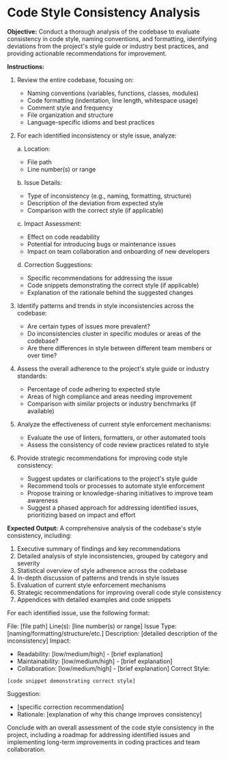 # Code Style Consistency Analysis

**Objective:** Conduct a thorough analysis of the codebase to evaluate consistency in code style, naming conventions, and formatting, identifying deviations from the project's style guide or industry best practices, and providing actionable recommendations for improvement.

**Instructions:**

1. Review the entire codebase, focusing on:
   - Naming conventions (variables, functions, classes, modules)
   - Code formatting (indentation, line length, whitespace usage)
   - Comment style and frequency
   - File organization and structure
   - Language-specific idioms and best practices

2. For each identified inconsistency or style issue, analyze:

   a. Location:
      - File path
      - Line number(s) or range

   b. Issue Details:
      - Type of inconsistency (e.g., naming, formatting, structure)
      - Description of the deviation from expected style
      - Comparison with the correct style (if applicable)

   c. Impact Assessment:
      - Effect on code readability
      - Potential for introducing bugs or maintenance issues
      - Impact on team collaboration and onboarding of new developers

   d. Correction Suggestions:
      - Specific recommendations for addressing the issue
      - Code snippets demonstrating the correct style (if applicable)
      - Explanation of the rationale behind the suggested changes

3. Identify patterns and trends in style inconsistencies across the codebase:
   - Are certain types of issues more prevalent?
   - Do inconsistencies cluster in specific modules or areas of the codebase?
   - Are there differences in style between different team members or over time?

4. Assess the overall adherence to the project's style guide or industry standards:
   - Percentage of code adhering to expected style
   - Areas of high compliance and areas needing improvement
   - Comparison with similar projects or industry benchmarks (if available)

5. Analyze the effectiveness of current style enforcement mechanisms:
   - Evaluate the use of linters, formatters, or other automated tools
   - Assess the consistency of code review practices related to style

6. Provide strategic recommendations for improving code style consistency:
   - Suggest updates or clarifications to the project's style guide
   - Recommend tools or processes to automate style enforcement
   - Propose training or knowledge-sharing initiatives to improve team awareness
   - Suggest a phased approach for addressing identified issues, prioritizing based on impact and effort

**Expected Output:** A comprehensive analysis of the codebase's style consistency, including:

1. Executive summary of findings and key recommendations
2. Detailed analysis of style inconsistencies, grouped by category and severity
3. Statistical overview of style adherence across the codebase
4. In-depth discussion of patterns and trends in style issues
5. Evaluation of current style enforcement mechanisms
6. Strategic recommendations for improving overall code style consistency
7. Appendices with detailed examples and code snippets

For each identified issue, use the following format:

File: [file path]
Line(s): [line number(s) or range]
Issue Type: [naming/formatting/structure/etc.]
Description: [detailed description of the inconsistency]
Impact:
  - Readability: [low/medium/high] - [brief explanation]
  - Maintainability: [low/medium/high] - [brief explanation]
  - Collaboration: [low/medium/high] - [brief explanation]
Correct Style:
```[language]
[code snippet demonstrating correct style]
```
Suggestion:
  - [specific correction recommendation]
  - Rationale: [explanation of why this change improves consistency]

Conclude with an overall assessment of the code style consistency in the project, including a roadmap for addressing identified issues and implementing long-term improvements in coding practices and team collaboration.
